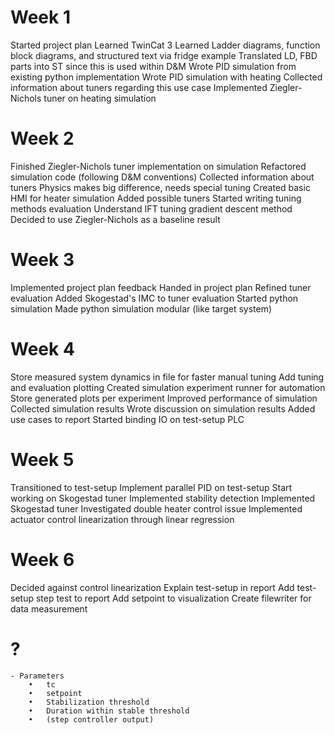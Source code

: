 # Week 1
Started project plan
Learned TwinCat 3
    Learned Ladder diagrams, function block diagrams, and structured text via fridge example
    Translated LD, FBD parts into ST since this is used within D&M
Wrote PID simulation from existing python implementation
Wrote PID simulation with heating
Collected information about tuners regarding this use case
    Implemented Ziegler-Nichols tuner on heating simulation

# Week 2
Finished Ziegler-Nichols tuner implementation on simulation
    Refactored simulation code (following D&M conventions)
Collected information about tuners
Physics makes big difference, needs special tuning
Created basic HMI for heater simulation
Added possible tuners
    Started writing tuning methods evaluation
Understand IFT tuning gradient descent method
    Decided to use Ziegler-Nichols as a baseline result

# Week 3
Implemented project plan feedback
Handed in project plan
Refined tuner evaluation
    Added Skogestad's IMC to tuner evaluation
    Started python simulation
Made python simulation modular (like target system)

# Week 4
Store measured system dynamics in file for faster manual tuning
Add tuning and evaluation plotting
Created simulation experiment runner for automation
Store generated plots per experiment
Improved performance of simulation
    Collected simulation results
    Wrote discussion on simulation results
Added use cases to report
    Started binding IO on test-setup PLC

# Week 5
Transitioned to test-setup
Implement parallel PID on test-setup
Start working on Skogestad tuner
Implemented stability detection
    Implemented Skogestad tuner
Investigated double heater control issue
    Implemented actuator control linearization through linear regression

# Week 6
Decided against control linearization
Explain test-setup in report
Add test-setup step test to report
Add setpoint to visualization
Create filewriter for data measurement

# ?
    - Parameters
        •	tc
        •	setpoint
        •	Stabilization threshold
        •	Duration within stable threshold
        •	(step controller output)